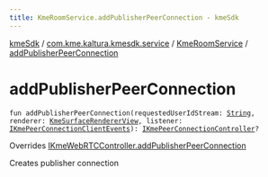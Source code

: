 ```yaml
---
title: KmeRoomService.addPublisherPeerConnection - kmeSdk
---
```


[kmeSdk](../../index.html) / [com.kme.kaltura.kmesdk.service](../index.html) / [KmeRoomService](index.html) / [addPublisherPeerConnection](./add-publisher-peer-connection.html)

# addPublisherPeerConnection

`fun addPublisherPeerConnection(requestedUserIdStream: `[`String`](https://kotlinlang.org/api/latest/jvm/stdlib/kotlin/-string/index.html)`, renderer: `[`KmeSurfaceRendererView`](../../com.kme.kaltura.kmesdk.webrtc.view/-kme-surface-renderer-view/index.html)`, listener: `[`IKmePeerConnectionClientEvents`](../../com.kme.kaltura.kmesdk.webrtc.peerconnection/-i-kme-peer-connection-client-events/index.html)`): `[`IKmePeerConnectionController`](../../com.kme.kaltura.kmesdk.controller/-i-kme-peer-connection-controller/index.html)`?`

Overrides [IKmeWebRTCController.addPublisherPeerConnection](../../com.kme.kaltura.kmesdk.controller/-i-kme-web-r-t-c-controller/add-publisher-peer-connection.html)

Creates publisher connection

